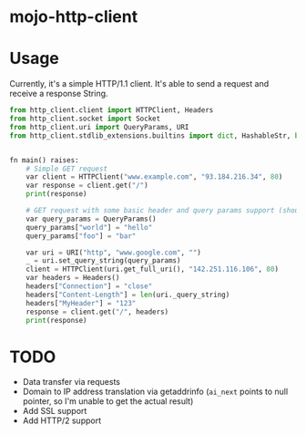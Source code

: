 # mojo-http-client

# Usage
Currently, it's a simple HTTP/1.1 client. It's able to send a request and receive a response String.


```python
from http_client.client import HTTPClient, Headers
from http_client.socket import Socket
from http_client.uri import QueryParams, URI
from http_client.stdlib_extensions.builtins import dict, HashableStr, bytes


fn main() raises:
    # Simple GET request
    var client = HTTPClient("www.example.com", "93.184.216.34", 80)
    var response = client.get("/")
    print(response)

    # GET request with some basic header and query params support (should return 400 in this example)
    var query_params = QueryParams()
    query_params["world"] = "hello"
    query_params["foo"] = "bar"

    var uri = URI("http", "www.google.com", "")
    _ = uri.set_query_string(query_params)
    client = HTTPClient(uri.get_full_uri(), "142.251.116.106", 80)
    var headers = Headers()
    headers["Connection"] = "close"
    headers["Content-Length"] = len(uri._query_string)
    headers["MyHeader"] = "123"
    response = client.get("/", headers)
    print(response)
```

# TODO
- Data transfer via requests
- Domain to IP address translation via getaddrinfo (`ai_next` points to null pointer, so I'm unable to get the actual result)
- Add SSL support
- Add HTTP/2 support
